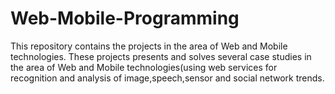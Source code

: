 # Web-Mobile-Programming

This repository contains the projects in the area of Web and Mobile technologies.
These projects presents and solves several case studies in the area of Web and Mobile technologies(using web services for recognition and analysis of image,speech,sensor and social network trends.
